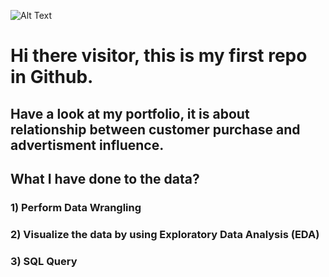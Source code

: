 ![Alt Text](https://media.giphy.com/media/XD9o33QG9BoMis7iM4/giphy.gif?cid=ecf05e47847xcq86mbxvonn91ocs7pwl68vug92k6k730vru&rid=giphy.gif&ct=g)

# Hi there visitor, this is my first repo in Github.
## Have a look at my portfolio, it is about relationship between customer purchase and advertisment influence.
## What I have done to the data?
### 1) Perform Data Wrangling
### 2) Visualize the data by using Exploratory Data Analysis (EDA)
### 3) SQL Query
